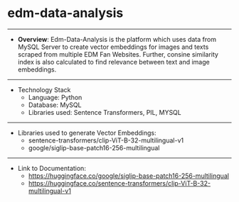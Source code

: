# edm-data-analysis

*** 
  * **Overview**: 
  Edm-Data-Analysis is the platform which uses data from MySQL Server to create vector embeddings for images and texts scraped from multiple EDM Fan Websites. 
  Further, consine similarity index is also calculated to find relevance between text and image embeddings. 
***
* Technology Stack
  - Language: Python
  - Database: MySQL
  - Libraries used: Sentence Transformers, PIL, MYSQL
***
* Libraries used to generate Vector Embeddings:
  - sentence-transformers/clip-ViT-B-32-multilingual-v1
  - google/siglip-base-patch16-256-multilingual
***
* Link to Documentation:
  - https://huggingface.co/google/siglip-base-patch16-256-multilingual
  - https://huggingface.co/sentence-transformers/clip-ViT-B-32-multilingual-v1
